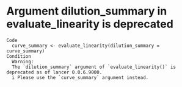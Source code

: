 # Argument dilution_summary in evaluate_linearity is deprecated

    Code
      curve_summary <- evaluate_linearity(dilution_summary = curve_summary)
    Condition
      Warning:
      The `dilution_summary` argument of `evaluate_linearity()` is deprecated as of lancer 0.0.6.9000.
      i Please use the `curve_summary` argument instead.

